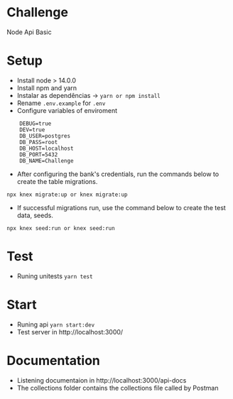 # Challenge
Node Api Basic

# Setup
- Install node > 14.0.0
- Install npm and yarn
- Instalar as dependências -> `yarn or npm install`
- Rename `.env.example` for `.env`
- Configure variables of enviroment

```
    DEBUG=true
    DEV=true
    DB_USER=postgres
    DB_PASS=root
    DB_HOST=localhost
    DB_PORT=5432
    DB_NAME=Challenge
```

- After configuring the bank's credentials, run the commands below to create the table migrations.
```
npx knex migrate:up or knex migrate:up
```

- If successful migrations run, use the command below to create the test data, seeds.
```
npx knex seed:run or knex seed:run
```

# Test
- Runing unitests `yarn test`

# Start
- Runing api `yarn start:dev`
- Test server in http://localhost:3000/

# Documentation
- Listening documentaion in http://localhost:3000/api-docs
- The collections folder contains the collections file called by Postman
